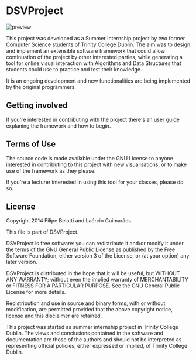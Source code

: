 # DSVProject
![preview](dsvproject.github.io/dsvproject/documentation/userGuide/img/index.png)

This project was developed as a Summer Internship project by two former Computer Science students of Trinity College Dublin. The aim was to design and implement an extensible software framework that could allow continuation of the project by other interested parties, while generating a tool for online visual interaction with Algorithms and Data Structures that students could use to practice and test their knowledge.

It is an ongoing development and new functionalities are being implemented by the original programmers.

## Getting involved

If you're interested in contributing with the project there's an [user guide](http://dsvproject.github.io/dsvproject/documentation/userGuide/userGuide.html) explaning the framework and how to begin.

## Terms of Use
The source code is made available under the GNU License to anyone interested in contributing to this project with new visualisations, or to make use of the framework as they please.

If you're a lecturer interested in using this tool for your classes, please do so.

## License

Copyright 2014 Filipe Belatti and Laércio Guimarães.

This file is part of DSVProject.

DSVProject is free software: you can redistribute it and/or modify
it under the terms of the GNU General Public License as published by
the Free Software Foundation, either version 3 of the License, or
(at your option) any later version.

DSVProject is distributed in the hope that it will be useful,
but WITHOUT ANY WARRANTY; without even the implied warranty of
MERCHANTABILITY or FITNESS FOR A PARTICULAR PURPOSE.  See the
GNU General Public License for more details.

Redistribution and use in source and binary forms, with or without modification,
are permitted provided that the above copyright notice, license and this disclaimer 
are retained.

This project was started as summer internship project in Trinity College Dublin.
The views and conclusions contained in the software and documentation are those
of the authors and should not be interpreted as representing official policies,
either expressed or implied, of Trinity College Dublin.